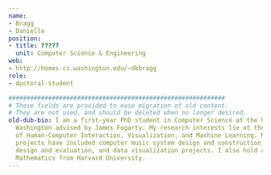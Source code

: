 ```yaml
---
name:
- Bragg
- Danielle
position:
- title: ?????
  unit: Computer Science & Engineering
web:
- http://homes.cs.washington.edu/~dkbragg
role:
- doctoral-student

############################################################
# These fields are provided to ease migration of old content.
# They are not used, and should be deleted when no longer desired.
old-dub-bio: I am a first-year PhD student in Computer Science at the University of
  Washington advised by James Fogarty. My research interests lie at the intersection
  of Human-Computer Interaction, Visualization, and Machine Learning. My past research
  projects have included computer music system design and construction, network protocol
  design and evaluation, and data visualization projects. I also hold a BA in Applied
  Mathematics from Harvard University.
---
```

